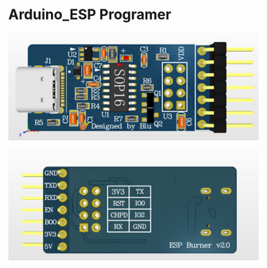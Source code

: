 # Arduino_ESP Programer

<p align="center">
    <img src="Docs/Static_image/top.png" width="auto" height="auto" alt="TOP BOARD">
</p>


<p align="center">
    <img src="Docs/Static_image/bottom.png" width="auto" height="auto" alt="BOTTOM BOARD">
</p>




